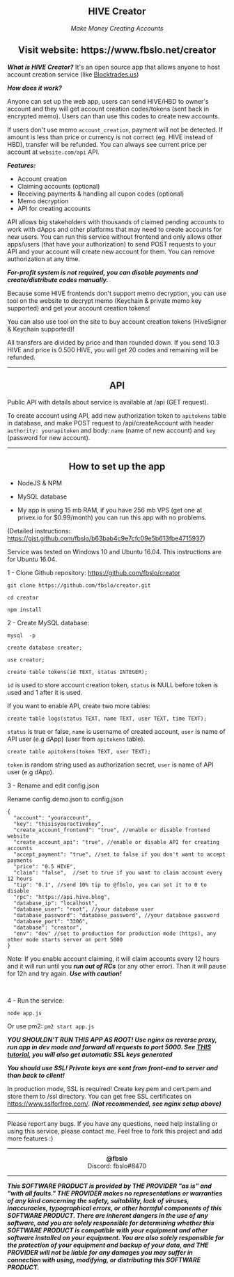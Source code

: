 <center><h2>HIVE Creator</h2><em>Make Money Creating Accounts</em><br><h2>Visit website: https://www.fbslo.net/creator</h2></center>


***What is HIVE Creator?*** It's an open source app that allows anyone to host account creation service (like [Blocktrades.us](https://blocktrades.us/en/create-hive-account))

***How does it work?***

Anyone can set up the web app, users can send HIVE/HBD to owner's account and they will get account creation codes/tokens (sent back in encrypted memo). Users can than use this codes to create new accounts.

If users don't use memo `account_creation`, payment will not be detected. If amount is less than price or currency is not correct (eg. HIVE instead of HBD), transfer will be refunded. You can always see current price per account at `website.com/api` API.


***Features:***
* Account creation
* Claiming accounts (optional)
* Receiving payments & handling all cupon codes (optional)
* Memo decryption
* API for creating accounts

API allows big stakeholders with thousands of claimed pending accounts to work with dApps and other platforms that may need to create accounts for new users. You can run this service without frontend and only allows other apps/users (that have your authorization) to send POST requests to your API and your account will create new account for them. You can remove authorization at any time.

***For-profit system is not required, you can disable payments and create/distribute codes manually.***

Because some HIVE frontends don't support memo decryption, you can use tool on the website to decrypt memo (Keychain & private memo key supported) and get your account creation tokens!

You can also use tool on the site to buy account creation tokens (HiveSigner & Keychain supported)!

All transfers are divided by price and than rounded down. If you send 10.3 HIVE and price is 0.500 HIVE, you will get 20 codes and remaining will be refunded.

---

<center><h2>API</h2></center>


Public API with details about service is available at /api (GET request).

To create account using API, add new authorization token to `apitokens` table in database, and make POST request to /api/createAccount with header `authority: yourapitoken` and body: `name` (name of new account) and `key` (password for new account).

---

<center><h2>How to set up the app</h2></center>

- NodeJS & NPM
- MySQL database

- My app is using 15 mb RAM, if you have 256 mb VPS (get one at privex.io for $0.99/month) you can run this app with no problems.

(Detailed instructions: https://gist.github.com/fbslo/b63bab4c9e7cfc09e5b613fbe4715937)

Service was tested on Windows 10 and Ubuntu 16.04. This instructions are for Ubuntu 16.04.

1 - Clone Github repository: https://github.com/fbslo/creator

`git clone https://github.com/fbslo/creator.git`

`cd creator`

`npm install`

2 - Create MySQL database:

`mysql  -p`

`create database creator;`

`use creator;`

`create table tokens(id TEXT, status INTEGER);`

`id` is used to store account creation token, `status` is NULL before token is used and 1 after it is used.

If you want to enable API, create two more tables:

`create table logs(status TEXT, name TEXT, user TEXT, time TEXT);`

`status` is true or false, `name` is username of created account, `user` is name of API user (e.g dApp) (user from `apitokens` table).

`create table apitokens(token TEXT, user TEXT);`

`token` is random string used as authorization secret, `user` is name of API user (e.g dApp).


3 - Rename and edit config.json

Rename config.demo.json to config.json

```
{
  "account": "youraccount",
  "key": "thisisyouractivekey",
  "create_account_frontend": "true", //enable or disable frontend website
  "create_account_api": "true", //enable or disable API for creating accounts
  "accept_payment": "true", //set to false if you don't want to accept payments
  "price": "0.5 HIVE",
  "claim": "false",  //set to true if you want to claim account every 12 hours
  "tip": "0.1", //send 10% tip to @fbslo, you can set it to 0 to disable
  "rpc": "https://api.hive.blog",
  "database_ip": "localhost",
  "database_user": "root", //your database user
  "database_password": "database_password", //your database password
  "database_port": "3306",
  "database": "creator",
  "env": "dev" //set to production for production mode (https), any other mode starts server on port 5000
}
```

Note: If you enable account claiming, it will claim accounts every 12 hours and it will run until you ***run out of RCs*** (or any other error). Than it will pause for 12h and try again. ***Use with caution!***

<br>

4 - Run the service:

`node app.js`

Or use pm2: `pm2 start app.js`

***YOU SHOULDN'T RUN THIS APP AS ROOT! Use nginx as reverse proxy, run app in dev mode and forward all requests to port 5000. See [THIS tutorial](https://coderrocketfuel.com/article/deploy-a-nodejs-application-to-digital-ocean-with-https), you will also get automatic SSL keys generated***

***You should use SSL! Private keys are sent from front-end to server and than back to client!***

In production mode, SSL is required!
Create key.pem and cert.pem and store them to /ssl directory. You can get free SSL certificates on https://www.sslforfree.com/. ***(Not recommended, see nginx setup above)***


---

Please report any bugs.
If you have any questions, need help installing or using this service, please contact me.
Feel free to fork this project and add more features :)

---

<center><b>@fbslo</b><br>Discord: fbslo#8470</center>

---

***This SOFTWARE PRODUCT is provided by THE PROVIDER "as is" and "with all faults." THE PROVIDER makes no representations or warranties of any kind concerning the safety, suitability, lack of viruses, inaccuracies, typographical errors, or other harmful components of this SOFTWARE PRODUCT. There are inherent dangers in the use of any software, and you are solely responsible for determining whether this SOFTWARE PRODUCT is compatible with your equipment and other software installed on your equipment. You are also solely responsible for the protection of your equipment and backup of your data, and THE PROVIDER will not be liable for any damages you may suffer in connection with using, modifying, or distributing this SOFTWARE PRODUCT.***
